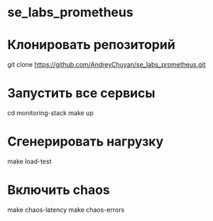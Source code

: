 # se_labs_prometheus

# Клонировать репозиторий
git clone https://github.com/AndreyChuyan/se_labs_prometheus.git

# Запустить все сервисы
cd monitoring-stack
make up

# Сгенерировать нагрузку
make load-test

# Включить chaos
make chaos-latency
make chaos-errors